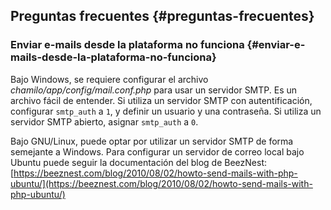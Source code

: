 ## Preguntas frecuentes {#preguntas-frecuentes}

### Enviar e-mails desde la plataforma no funciona {#enviar-e-mails-desde-la-plataforma-no-funciona}

Bajo Windows, se requiere configurar el archivo _chamilo/app/config/mail.conf.php_ para usar un servidor SMTP. Es un archivo fácil de entender. Si utiliza un servidor SMTP con autentificación, configurar `smtp_auth` a `1`, y definir un usuario y una contraseña. Si utiliza un servidor SMTP abierto, asignar `smtp_auth` a `0`.

Bajo GNU/Linux, puede optar por utilizar un servidor SMTP de forma semejante a Windows. Para configurar un servidor de correo local bajo Ubuntu puede seguir la documentación del blog de BeezNest: [https://beeznest.com/blog/2010/08/02/howto-send-mails-with-php-ubuntu/](https://beeznest.com/blog/2010/08/02/howto-send-mails-with-php-ubuntu/)